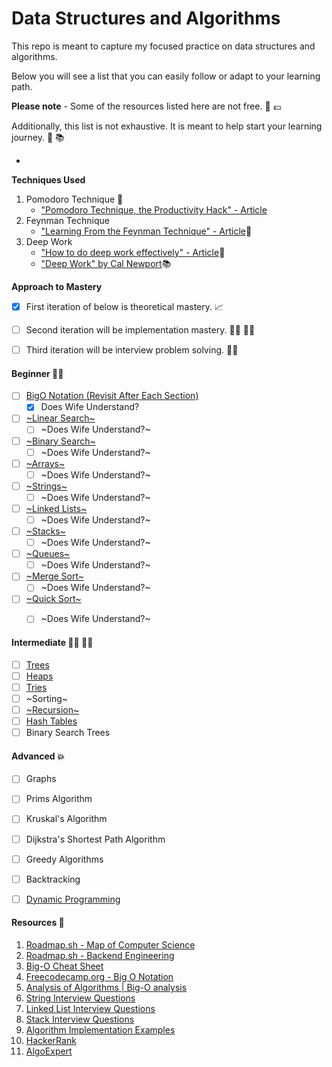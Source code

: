 # Data Structures and Algorithms
This repo is meant to capture my focused practice on data structures and algorithms. 

Below you will see a list that you can easily follow or adapt to your learning path.

**Please note** - Some of the resources listed here are not free. :money_with_wings: :euro: 

Additionally, this list is not exhaustive. It is meant to help start your learning journey. :red_car: :books:

-

**Techniques Used**
1. Pomodoro Technique :tomato:
    - ["Pomodoro Technique, the Productivity Hack" - Article](https://www.themuse.com/advice/take-it-from-someone-who-hates-productivity-hacksthe-pomodoro-technique-actually-works/)
2. Feynman Technique
    - ["Learning From the Feynman Technique" - Article](https://medium.com/taking-note/learning-from-the-feynman-technique-5373014ad230/):page_facing_up:
3. Deep Work
    - ["How to do deep work effectively" - Article](https://memory.ai/timely-blog/how-to-do-deep-work-effectively/):page_facing_up:
    - ["Deep Work" by Cal Newport](https://www.calnewport.com/books//):books:

**Approach to Mastery**
- [x] First iteration of below is theoretical mastery. :chart_with_upwards_trend:
- [ ] Second iteration will be implementation mastery. :man_technologist: :woman_technologist: 
- [ ] Third iteration will be interview problem solving. :man_teacher:


#### Beginner :student:
- [ ] [BigO Notation (Revisit After Each Section)](https://www.youtube.com/watch?v=v4cd1O4zkGw/)
  - [x] Does Wife Understand?

- [ ] [~Linear Search~](https://www.youtube.com/watch?v=4GPdGsB3OSc&t=31s/)
  - [ ] ~Does Wife Understand?~

- [ ] [~Binary Search~](https://www.youtube.com/watch?v=P3YID7liBug&list=PLI1t_8YX-ApvMthLj56t1Rf-Buio5Y8KL&index=3/)
  - [ ] ~Does Wife Understand?~

- [ ] [~Arrays~](https://www.youtube.com/playlist?list=PLNmW52ef0uwvmnS0UQU4Qf3NvsEREGWoK/)
  - [ ] ~Does Wife Understand?~

- [ ] [~Strings~](https://www.youtube.com/watch?v=9clnwaqOU2E/)
  - [ ] ~Does Wife Understand?~

- [ ] [~Linked Lists~](https://www.youtube.com/watch?v=njTh_OwMljA&list=PLI1t_8YX-Apv-UiRlnZwqqrRT8D1RhriX&index=6/)
  - [ ] ~Does Wife Understand?~

- [ ] [~Stacks~](https://www.youtube.com/watch?v=wjI1WNcIntg&list=PLI1t_8YX-Apv-UiRlnZwqqrRT8D1RhriX&index=4/)
  - [ ] ~Does Wife Understand?~

- [ ] [~Queues~](https://www.youtube.com/watch?v=wjI1WNcIntg&list=PLI1t_8YX-Apv-UiRlnZwqqrRT8D1RhriX&index=4/)
  - [ ] ~Does Wife Understand?~

- [ ] [~Merge Sort~](https://www.youtube.com/watch?v=KF2j-9iSf4Q&list=PLI1t_8YX-ApvMthLj56t1Rf-Buio5Y8KL&index=10/)
  - [ ] ~Does Wife Understand?~

- [ ] [~Quick Sort~](https://www.youtube.com/watch?v=SLauY6PpjW4&list=PLI1t_8YX-ApvMthLj56t1Rf-Buio5Y8KL&index=9/)
  - [ ] ~Does Wife Understand?~


#### Intermediate :man_technologist: :woman_technologist:
- [ ] [Trees](https://www.youtube.com/watch?v=oSWTXtMglKE&list=PLI1t_8YX-Apv-UiRlnZwqqrRT8D1RhriX&index=7/)
- [ ] [Heaps](https://www.youtube.com/watch?v=t0Cq6tVNRBA&list=PLI1t_8YX-Apv-UiRlnZwqqrRT8D1RhriX&index=10/)
- [ ] [Tries](https://www.youtube.com/watch?v=zIjfhVPRZCg&list=PLI1t_8YX-Apv-UiRlnZwqqrRT8D1RhriX&index=9/)
- [ ] ~Sorting~
- [ ] [~Recursion~](https://www.youtube.com/watch?v=KEEKn7Me-ms&list=PLI1t_8YX-ApvMthLj56t1Rf-Buio5Y8KL&index=1'/)
- [ ] [Hash Tables](https://www.youtube.com/watch?v=shs0KM3wKv8&list=PLI1t_8YX-Apv-UiRlnZwqqrRT8D1RhriX&index=13/)
- [ ] Binary Search Trees

#### Advanced :boom:
- [ ] Graphs
- [ ] Prims Algorithm
- [ ] Kruskal's Algorithm
- [ ] Dijkstra's Shortest Path Algorithm
- [ ] Greedy Algorithms
- [ ] Backtracking
- [ ] [Dynamic Programming](https://www.youtube.com/watch?v=P8Xa2BitN3I&list=PLI1t_8YX-ApvMthLj56t1Rf-Buio5Y8KL&index=11/)


#### Resources :briefcase:
1. [Roadmap.sh - Map of Computer Science](https://www.youtube.com/watch?v=SzJ46YA_RaA&list=PLkZYeFmDuaN0TsZiKqEjRDTRqzb4uad7C/)
2. [Roadmap.sh - Backend Engineering](https://roadmap.sh/backend/)
3. [Big-O Cheat Sheet](https://www.bigocheatsheet.com/)
4. [Freecodecamp.org - Big O Notation](https://www.youtube.com/watch?v=Mo4vesaut8g/)
5. [Analysis of Algorithms | Big-O analysis](https://www.geeksforgeeks.org/analysis-algorithms-big-o-analysis//)
6. [String Interview Questions](https://www.youtube.com/playlist?list=PLNmW52ef0uwuW5_1_K8ncp3DtLYBa0pA8/)
7. [Linked List Interview Questions](https://www.youtube.com/playlist?list=PLNmW52ef0uwsqn4haINljAFDivH1zhqxF/)
8. [Stack Interview Questions](https://www.youtube.com/playlist?list=PLNmW52ef0uwuvEW2yg2PxErsLF9ldA1WP/)
9. [Algorithm Implementation Examples](https://www.w3resource.com/python-exercises/data-structures-and-algorithms/python-search-and-sorting-exercise-1.php/)
10. [HackerRank](https://www.hackerrank.com/dashboard/)
11. [AlgoExpert](https://www.algoexpert.io/product/)
